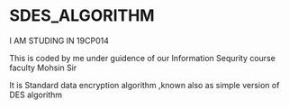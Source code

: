 # SDES_ALGORITHM
I AM STUDING IN 19CP014

This is coded by me under guidence of our Information Sequrity course faculty Mohsin Sir

It is Standard data encryption algorithm ,known also as simple version of DES algorithm


